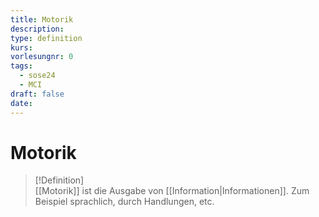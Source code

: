 ```yaml
---
title: Motorik
description: 
type: definition
kurs: 
vorlesungnr: 0
tags:
  - sose24
  - MCI
draft: false
date: 
---
```


# Motorik

> [!Definition]  
> [[Motorik]] ist die Ausgabe von [[Information|Informationen]]. Zum Beispiel sprachlich, durch Handlungen, etc.